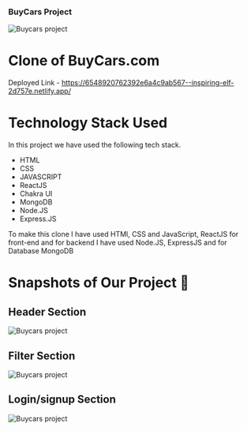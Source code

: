 ### BuyCars Project ####


![Buycars project](https://github.com/Rahulzhp/photos/assets/107567053/9fc24446-f2c0-4fdf-9055-5ac4f400ae4b)
# Clone of BuyCars.com

Deployed Link - https://6548920762392e6a4c9ab567--inspiring-elf-2d757e.netlify.app/



# Technology Stack Used

In this project we have used the following tech stack.

- HTML
- CSS
- JAVASCRIPT
- ReactJS
- Chakra UI
- MongoDB
- Node.JS
- Express.JS


To make this clone I have used HTMl, CSS and JavaScript, ReactJS for front-end and for backend I have used Node.JS, ExpressJS and for Database MongoDB


# Snapshots of Our Project 📸

## Header Section

![Buycars project](https://github.com/Rahulzhp/photos/assets/107567053/7b0825f4-5b08-44e8-8d28-6da3cdd95296)


## Filter Section
![Buycars project](https://github.com/Rahulzhp/photos/assets/107567053/4efed085-e4c3-40b2-8e97-7358fcd04769)



## Login/signup Section

![Buycars project](https://github.com/Rahulzhp/buycar/assets/107567053/e9eca471-393a-4238-b7fb-b2385467aa2d)






